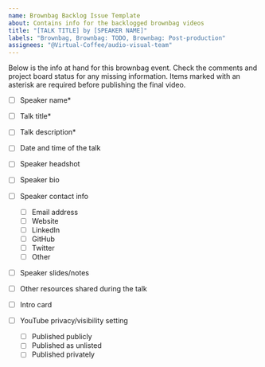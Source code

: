 ```yaml
---
name: Brownbag Backlog Issue Template
about: Contains info for the backlogged brownbag videos
title: "[TALK TITLE] by [SPEAKER NAME]"
labels: "Brownbag, Brownbag: TODO, Brownbag: Post-production"
assignees: "@Virtual-Coffee/audio-visual-team"
---
```


Below is the info at hand for this brownbag event. Check the comments and project board status for any missing information. Items marked with an asterisk are required before publishing the final video.

- [ ] Speaker name*
- [ ] Talk title*
- [ ] Talk description*
- [ ] Date and time of the talk

- [ ] Speaker headshot
- [ ] Speaker bio
- [ ] Speaker contact info
  - [ ] Email address
  - [ ] Website
  - [ ] LinkedIn
  - [ ] GitHub
  - [ ] Twitter
  - [ ] Other

- [ ] Speaker slides/notes
- [ ] Other resources shared during the talk

- [ ] Intro card
- [ ] YouTube privacy/visibility setting
  - [ ] Published publicly
  - [ ] Published as unlisted
  - [ ] Published privately
